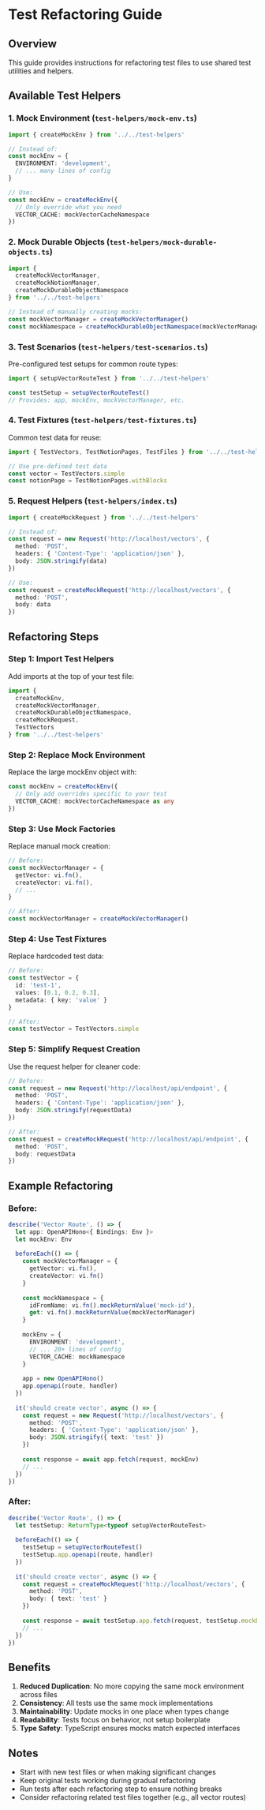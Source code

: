 # Test Refactoring Guide

## Overview
This guide provides instructions for refactoring test files to use shared test utilities and helpers.

## Available Test Helpers

### 1. Mock Environment (`test-helpers/mock-env.ts`)
```typescript
import { createMockEnv } from '../../test-helpers'

// Instead of:
const mockEnv = {
  ENVIRONMENT: 'development',
  // ... many lines of config
}

// Use:
const mockEnv = createMockEnv({
  // Only override what you need
  VECTOR_CACHE: mockVectorCacheNamespace
})
```

### 2. Mock Durable Objects (`test-helpers/mock-durable-objects.ts`)
```typescript
import { 
  createMockVectorManager,
  createMockNotionManager,
  createMockDurableObjectNamespace 
} from '../../test-helpers'

// Instead of manually creating mocks:
const mockVectorManager = createMockVectorManager()
const mockNamespace = createMockDurableObjectNamespace(mockVectorManager)
```

### 3. Test Scenarios (`test-helpers/test-scenarios.ts`)
Pre-configured test setups for common route types:
```typescript
import { setupVectorRouteTest } from '../../test-helpers'

const testSetup = setupVectorRouteTest()
// Provides: app, mockEnv, mockVectorManager, etc.
```

### 4. Test Fixtures (`test-helpers/test-fixtures.ts`)
Common test data for reuse:
```typescript
import { TestVectors, TestNotionPages, TestFiles } from '../../test-helpers'

// Use pre-defined test data
const vector = TestVectors.simple
const notionPage = TestNotionPages.withBlocks
```

### 5. Request Helpers (`test-helpers/index.ts`)
```typescript
import { createMockRequest } from '../../test-helpers'

// Instead of:
const request = new Request('http://localhost/vectors', {
  method: 'POST',
  headers: { 'Content-Type': 'application/json' },
  body: JSON.stringify(data)
})

// Use:
const request = createMockRequest('http://localhost/vectors', {
  method: 'POST',
  body: data
})
```

## Refactoring Steps

### Step 1: Import Test Helpers
Add imports at the top of your test file:
```typescript
import { 
  createMockEnv,
  createMockVectorManager,
  createMockDurableObjectNamespace,
  createMockRequest,
  TestVectors
} from '../../test-helpers'
```

### Step 2: Replace Mock Environment
Replace the large mockEnv object with:
```typescript
const mockEnv = createMockEnv({
  // Only add overrides specific to your test
  VECTOR_CACHE: mockVectorCacheNamespace as any
})
```

### Step 3: Use Mock Factories
Replace manual mock creation:
```typescript
// Before:
const mockVectorManager = {
  getVector: vi.fn(),
  createVector: vi.fn(),
  // ...
}

// After:
const mockVectorManager = createMockVectorManager()
```

### Step 4: Use Test Fixtures
Replace hardcoded test data:
```typescript
// Before:
const testVector = {
  id: 'test-1',
  values: [0.1, 0.2, 0.3],
  metadata: { key: 'value' }
}

// After:
const testVector = TestVectors.simple
```

### Step 5: Simplify Request Creation
Use the request helper for cleaner code:
```typescript
// Before:
const request = new Request('http://localhost/api/endpoint', {
  method: 'POST',
  headers: { 'Content-Type': 'application/json' },
  body: JSON.stringify(requestData)
})

// After:
const request = createMockRequest('http://localhost/api/endpoint', {
  method: 'POST',
  body: requestData
})
```

## Example Refactoring

### Before:
```typescript
describe('Vector Route', () => {
  let app: OpenAPIHono<{ Bindings: Env }>
  let mockEnv: Env
  
  beforeEach(() => {
    const mockVectorManager = {
      getVector: vi.fn(),
      createVector: vi.fn()
    }
    
    const mockNamespace = {
      idFromName: vi.fn().mockReturnValue('mock-id'),
      get: vi.fn().mockReturnValue(mockVectorManager)
    }
    
    mockEnv = {
      ENVIRONMENT: 'development',
      // ... 20+ lines of config
      VECTOR_CACHE: mockNamespace
    }
    
    app = new OpenAPIHono()
    app.openapi(route, handler)
  })
  
  it('should create vector', async () => {
    const request = new Request('http://localhost/vectors', {
      method: 'POST',
      headers: { 'Content-Type': 'application/json' },
      body: JSON.stringify({ text: 'test' })
    })
    
    const response = await app.fetch(request, mockEnv)
    // ...
  })
})
```

### After:
```typescript
describe('Vector Route', () => {
  let testSetup: ReturnType<typeof setupVectorRouteTest>
  
  beforeEach(() => {
    testSetup = setupVectorRouteTest()
    testSetup.app.openapi(route, handler)
  })
  
  it('should create vector', async () => {
    const request = createMockRequest('http://localhost/vectors', {
      method: 'POST',
      body: { text: 'test' }
    })
    
    const response = await testSetup.app.fetch(request, testSetup.mockEnv)
    // ...
  })
})
```

## Benefits

1. **Reduced Duplication**: No more copying the same mock environment across files
2. **Consistency**: All tests use the same mock implementations
3. **Maintainability**: Update mocks in one place when types change
4. **Readability**: Tests focus on behavior, not setup boilerplate
5. **Type Safety**: TypeScript ensures mocks match expected interfaces

## Notes

- Start with new test files or when making significant changes
- Keep original tests working during gradual refactoring
- Run tests after each refactoring step to ensure nothing breaks
- Consider refactoring related test files together (e.g., all vector routes)
